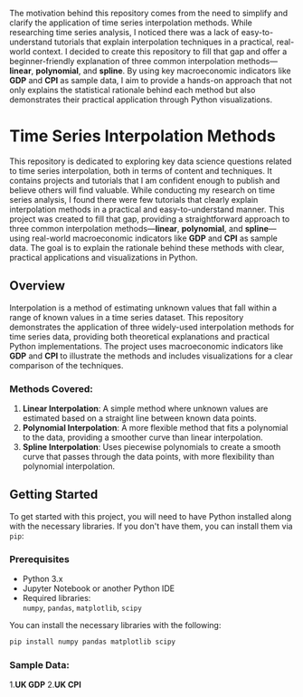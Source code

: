The motivation behind this repository comes from the need to simplify and clarify the application of time series interpolation methods. While researching time series analysis, I noticed there was a lack of easy-to-understand tutorials that explain interpolation techniques in a practical, real-world context. I decided to create this repository to fill that gap and offer a beginner-friendly explanation of three common interpolation methods—**linear**, **polynomial**, and **spline**. By using key macroeconomic indicators like **GDP** and **CPI** as sample data, I aim to provide a hands-on approach that not only explains the statistical rationale behind each method but also demonstrates their practical application through Python visualizations.

# Time Series Interpolation Methods

This repository is dedicated to exploring key data science questions related to time series interpolation, both in terms of content and techniques. It contains projects and tutorials that I am confident enough to publish and believe others will find valuable. While conducting my research on time series analysis, I found there were few tutorials that clearly explain interpolation methods in a practical and easy-to-understand manner. This project was created to fill that gap, providing a straightforward approach to three common interpolation methods—**linear**, **polynomial**, and **spline**—using real-world macroeconomic indicators like **GDP** and **CPI** as sample data. The goal is to explain the rationale behind these methods with clear, practical applications and visualizations in Python.
  
## Overview

Interpolation is a method of estimating unknown values that fall within a range of known values in a time series dataset. This repository demonstrates the application of three widely-used interpolation methods for time series data, providing both theoretical explanations and practical Python implementations. The project uses macroeconomic indicators like **GDP** and **CPI** to illustrate the methods and includes visualizations for a clear comparison of the techniques.

### Methods Covered:
1. **Linear Interpolation**: A simple method where unknown values are estimated based on a straight line between known data points.
2. **Polynomial Interpolation**: A more flexible method that fits a polynomial to the data, providing a smoother curve than linear interpolation.
3. **Spline Interpolation**: Uses piecewise polynomials to create a smooth curve that passes through the data points, with more flexibility than polynomial interpolation.

## Getting Started

To get started with this project, you will need to have Python installed along with the necessary libraries. If you don't have them, you can install them via `pip`:

### Prerequisites

- Python 3.x
- Jupyter Notebook or another Python IDE
- Required libraries:  
  `numpy`, `pandas`, `matplotlib`, `scipy`

You can install the necessary libraries with the following:

```bash
pip install numpy pandas matplotlib scipy

```

### Sample Data: 
1.**UK GDP**
2.**UK CPI**
